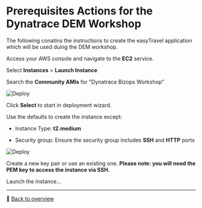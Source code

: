 # Prerequisites Actions for the Dynatrace DEM Workshop 

The following conatins the instructions to create the easyTravel application which will be used duing the DEM workshop.

Access your AWS console and navigate to the **EC2** service.

Select **Instances** > **Launch Instance**

Search the **Community AMIs** for "Dynatrace Bizops Workshop"

![Deploy](/assets/pre-publicami.png)

Click **Select** to start in deployment wizard.

Use the defaults to create the instance except:

* Instance Type: **t2.medium**
	
* Security group: Ensure the security group includes **SSH** and **HTTP** ports


![Deploy](/assets/pre-securitygroup.png)

Create a new key pair or use an existing one. **Please note: you will need the PEM key to access the instance via SSH.**

Launch the instance...

---
:arrow_up_small: [Back to overview](/README.md)